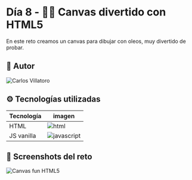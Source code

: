 
# Día 8 - 🤹‍♂️ Canvas divertido con HTML5

En este reto creamos un canvas para dibujar con oleos, muy divertido de probar.

## 👤 Autor

![Carlos Villatoro](https://i.imgur.com/xjYfu2a.png)
 
## ⚙️ Tecnologías utilizadas

| Tecnología             | imagen                                                            |
| ----------------- | ------------------------------------------------------------------ |
| HTML | ![html](https://i.imgur.com/g31Nw93.png) |
| JS vanilla | ![javascript](https://i.imgur.com/mLukrBn.png)

## 🤳 Screenshots del reto

![Canvas fun HTML5](https://i.imgur.com/b3IwPuj.png)



